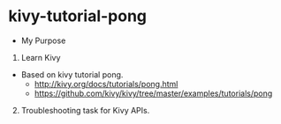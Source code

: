 # kivy-tutorial-pong

* My Purpose

1. Learn Kivy
  * Based on kivy tutorial pong.
    * http://kivy.org/docs/tutorials/pong.html
    * https://github.com/kivy/kivy/tree/master/examples/tutorials/pong
2. Troubleshooting task for Kivy APIs.
